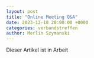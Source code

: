 ```yaml
---
layout: post
title: "Online Meeting Q&A"
date: 2023-12-18 20:00:00 +0000
categories: verbandstreffen
author: Merlin Szymanski
---
```


Dieser Artikel ist in Arbeit
